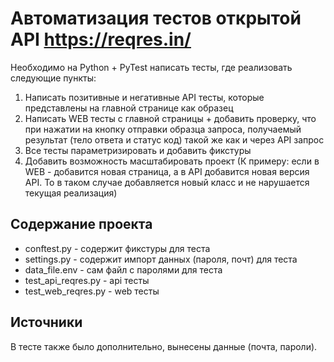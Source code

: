 # Автоматизация тестов  открытой API https://reqres.in/
Необходимо на Python + PyTest написать тесты, где реализовать следующие пункты: 
1) Написать позитивные и негативные API тесты, которые представлены на главной странице как образец 
2) Написать WEB тесты с главной страницы + добавить проверку, что при нажатии на кнопку отправки образца запроса, получаемый результат (тело ответа и статус код) такой же как и через API запрос 
3) Все тесты параметризировать и добавить фикстуры 
4) Добавить возможность масштабировать проект (К примеру: если в WEB - добавится новая страница, а в API добавится новая версия API. То в таком случае добавляется новый класс и не нарушается текущая реализация) 

## Содержание проекта
- conftest.py - содержит фикстуры для теста
- settings.py - содержит импорт данных (пароля, почт) для теста
- data_file.env - сам файл с паролями для теста
- test_api_reqres.py - api тесты
- test_web_reqres.py - web тесты

## Источники
В тесте также было дополнительно, вынесены данные (почта, пароли).
